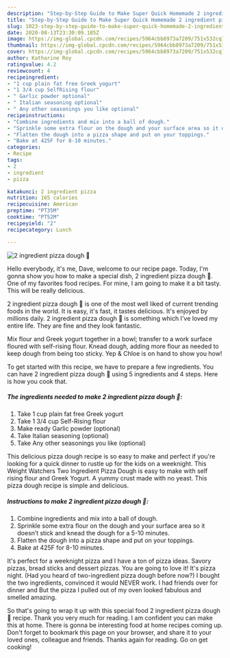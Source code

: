 ```yaml
---
description: "Step-by-Step Guide to Make Super Quick Homemade 2 ingredient pizza dough 🍕"
title: "Step-by-Step Guide to Make Super Quick Homemade 2 ingredient pizza dough 🍕"
slug: 1023-step-by-step-guide-to-make-super-quick-homemade-2-ingredient-pizza-dough
date: 2020-08-13T23:30:09.185Z
image: https://img-global.cpcdn.com/recipes/5964cbb8973a7209/751x532cq70/2-ingredient-pizza-dough-🍕-recipe-main-photo.jpg
thumbnail: https://img-global.cpcdn.com/recipes/5964cbb8973a7209/751x532cq70/2-ingredient-pizza-dough-🍕-recipe-main-photo.jpg
cover: https://img-global.cpcdn.com/recipes/5964cbb8973a7209/751x532cq70/2-ingredient-pizza-dough-🍕-recipe-main-photo.jpg
author: Katharine Roy
ratingvalue: 4.2
reviewcount: 4
recipeingredient:
- "1 cup plain fat free Greek yogurt"
- "1 3/4 cup SelfRising flour"
- " Garlic powder optional"
- " Italian seasoning optional"
- " Any other seasonings you like optional"
recipeinstructions:
- "Combine ingredients and mix into a ball of dough."
- "Sprinkle some extra flour on the dough and your surface area so it doesn’t stick and knead the dough for a 5-10 minutes."
- "Flatten the dough into a pizza shape and put on your toppings."
- "Bake at 425F for 8-10 minutes."
categories:
- Recipe
tags:
- 2
- ingredient
- pizza

katakunci: 2 ingredient pizza 
nutrition: 165 calories
recipecuisine: American
preptime: "PT35M"
cooktime: "PT52M"
recipeyield: "2"
recipecategory: Lunch

---
```



![2 ingredient pizza dough 🍕](https://img-global.cpcdn.com/recipes/5964cbb8973a7209/751x532cq70/2-ingredient-pizza-dough-🍕-recipe-main-photo.jpg)

Hello everybody, it's me, Dave, welcome to our recipe page. Today, I'm gonna show you how to make a special dish, 2 ingredient pizza dough 🍕. One of my favorites food recipes. For mine, I am going to make it a bit tasty. This will be really delicious.

2 ingredient pizza dough 🍕 is one of the most well liked of current trending foods in the world. It is easy, it's fast, it tastes delicious. It's enjoyed by millions daily. 2 ingredient pizza dough 🍕 is something which I've loved my entire life. They are fine and they look fantastic.

Mix flour and Greek yogurt together in a bowl; transfer to a work surface floured with self-rising flour. Knead dough, adding more flour as needed to keep dough from being too sticky. Yep &amp; Chloe is on hand to show you how!


To get started with this recipe, we have to prepare a few ingredients. You can have 2 ingredient pizza dough 🍕 using 5 ingredients and 4 steps. Here is how you cook that.

<!--inarticleads1-->

##### The ingredients needed to make 2 ingredient pizza dough 🍕:

1. Take 1 cup plain fat free Greek yogurt
1. Take 1 3/4 cup Self-Rising flour
1. Make ready  Garlic powder (optional)
1. Take  Italian seasoning (optional)
1. Take  Any other seasonings you like (optional)


This delicious pizza dough recipe is so easy to make and perfect if you&#39;re looking for a quick dinner to rustle up for the kids on a weeknight. This Weight Watchers Two Ingredient Pizza Dough is easy to make with self rising flour and Greek Yogurt. A yummy crust made with no yeast. This pizza dough recipe is simple and delicious. 

<!--inarticleads2-->

##### Instructions to make 2 ingredient pizza dough 🍕:

1. Combine ingredients and mix into a ball of dough.
1. Sprinkle some extra flour on the dough and your surface area so it doesn’t stick and knead the dough for a 5-10 minutes.
1. Flatten the dough into a pizza shape and put on your toppings.
1. Bake at 425F for 8-10 minutes.


It&#39;s perfect for a weeknight pizza and I have a ton of pizza ideas. Savory pizzas, bread sticks and dessert pizzas. You are going to love it! It&#39;s pizza night. (Had you heard of two-ingredient pizza dough before now?) I bought the two ingredients, convinced it would NEVER work. I had friends over for dinner and But the pizza I pulled out of my oven looked fabulous and smelled amazing. 

So that's going to wrap it up with this special food 2 ingredient pizza dough 🍕 recipe. Thank you very much for reading. I am confident you can make this at home. There is gonna be interesting food at home recipes coming up. Don't forget to bookmark this page on your browser, and share it to your loved ones, colleague and friends. Thanks again for reading. Go on get cooking!
